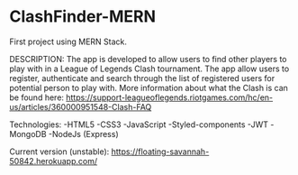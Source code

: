 # ClashFinder-MERN

First project using MERN Stack.

DESCRIPTION: The app is developed to allow users to find other players to play with in a League of Legends Clash tournament. The app allow users to register, authenticate and search through the list of registered users for potential person to play with.
More information about what the Clash is can be found here: https://support-leagueoflegends.riotgames.com/hc/en-us/articles/360000951548-Clash-FAQ

Technologies:
-HTML5
-CSS3
-JavaScript
-Styled-components
-JWT
-MongoDB
-NodeJs (Express)

Current version (unstable): https://floating-savannah-50842.herokuapp.com/
